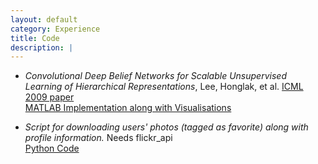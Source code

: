 ```yaml
---
layout: default
category: Experience
title: Code
description: |
---
```

+ *Convolutional Deep Belief Networks for Scalable Unsupervised Learning of Hierarchical Representations*, Lee, Honglak, et al. [ICML 2009 paper](http://dl.acm.org/citation.cfm?id=1553453)    
[MATLAB Implementation along with Visualisations](https://github.com/sharathchandra92/CDBN)   

+ *Script for downloading users\' photos (tagged as favorite) along with profile information.*  Needs flickr_api   
[Python Code](https://github.com/sharathchandra92/flickrapi_downloadfavorites) 
